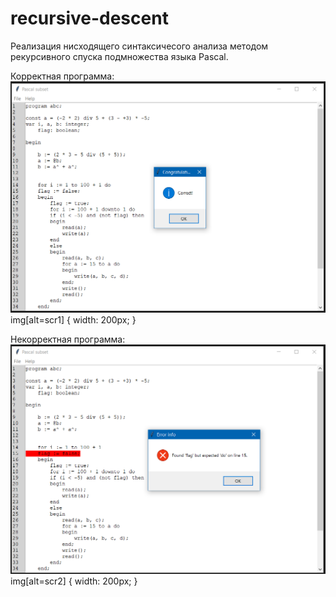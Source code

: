# recursive-descent

Реализация нисходящего синтаксичесого анализа методом рекурсивного спуска подмножества языка Pascal.

Корректная программа:
![scr1](https://github.com/ziyadovea/recursive-descent/blob/main/scr1.png)
img[alt=scr1] { width: 200px; }

Некорректная программа:
![scr2](https://github.com/ziyadovea/recursive-descent/blob/main/scr2.png)
img[alt=scr2] { width: 200px; }
